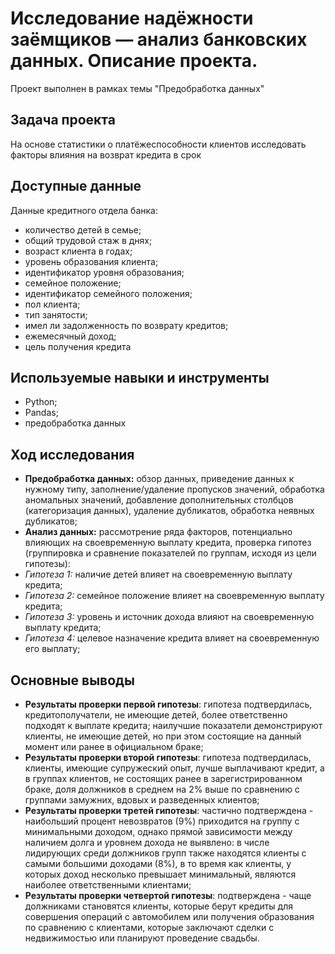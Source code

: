 # Исследование надёжности заёмщиков — анализ банковских данных. Описание проекта.
Проект выполнен в рамках темы "Предобработка данных"

## Задача проекта

На основе статистики о платёжеспособности клиентов исследовать факторы влияния на возврат кредита в срок

## Доступные данные 

Данные кредитного отдела банка:

- количество детей в семье;
- общий трудовой стаж в днях;
- возраст клиента в годах;
- уровень образования клиента;
- идентификатор уровня образования;
- семейное положение;
- идентификатор семейного положения;
- пол клиента;
- тип занятости;
- имел ли задолженность по возврату кредитов;
- ежемесячный доход;
- цель получения кредита

## Используемые навыки и инструменты

- Python;
- Pandas;
- предобработка данных

## Ход исследования
- **Предобработка данных:** обзор данных, приведение данных к нужному типу, заполнение/удаление пропусков значений, обработка аномальных значений, добавление дополнительных столбцов (категоризация данных), удаление дубликатов, обработка неявных дубликатов;
- **Анализ данных:**  рассмотрение ряда факторов, потенциально влияющих на своевременную выплату кредита, проверка гипотез (группировка и сравнение показателей по группам, исходя из цели гипотезы):
 - *Гипотеза 1:* наличие детей влияет на своевременную выплату кредита;
 - *Гипотеза 2:* семейное положение влияет на своевременную выплату кредита;
 - *Гипотеза 3:*  уровень и источник дохода влияют на своевременную выплату кредита;
 - *Гипотеза 4:* целевое назначение кредита влияет на своевременную его выплату;
 
## Основные выводы
- **Результаты проверки первой гипотезы**: гипотеза подтвердилась, кредитополучатели, не имеющие детей, более ответственно подходят к выплате кредита; наилучшие показатели демонстрируют клиенты, не имеющие детей, но при этом состоящие на данный момент или ранее в официальном браке;
- **Результаты проверки второй гипотезы**: гипотеза подтвердилась, клиенты, имеющие супружеский опыт, лучше выплачивают кредит, а в группах клиентов, не состоящих ранее в зарегистрированном браке, доля должников в среднем на 2% выше по сравнению с группами замужних, вдовых и разведенных клиентов;
- **Результаты проверки третей гипотезы**: частично подтверждена - наибольший процент невозвратов (9%) приходится на группу с минимальными доходом, однако прямой зависимости между наличием долга и уровнем дохода не выявлено: в числе лидирующих среди должников групп также находятся клиенты с самыми большими доходами (8%), в то время как клиенты, у которых доход несколько превышает минимальный, являются наиболее ответственными клиентами;
- **Результаты проверки четвертой гипотезы**:  подтверждена - чаще должниками становятся клиенты, которые берут кредиты для совершения операций с автомобилем или получения образования по сравнению с клиентами, которые заключают сделки с недвижимостью или планируют проведение свадьбы.

